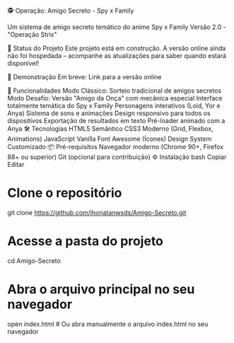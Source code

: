 🕵️ Operação: Amigo Secreto - Spy x Family


Um sistema de amigo secreto temático do anime Spy x Family
Versão 2.0 - "Operação Strix"




🚧 Status do Projeto
Este projeto está em construção.
A versão online ainda não foi hospedada – acompanhe as atualizações para saber quando estará disponível!

🌟 Demonstração
Em breve: Link para a versão online

🚀 Funcionalidades
Modo Clássico: Sorteio tradicional de amigos secretos
Modo Desafio: Versão "Amigo da Onça" com mecânica especial
Interface totalmente temática do Spy x Family
Personagens interativos (Loid, Yor e Anya)
Sistema de sons e animações
Design responsivo para todos os dispositivos
Exportação de resultados em texto
Pré-loader animado com a Anya
🛠 Tecnologias
HTML5 Semântico
CSS3 Moderno (Grid, Flexbox, Animations)
JavaScript Vanilla
Font Awesome (Ícones)
Design System Customizado
📦 Pré-requisitos
Navegador moderno (Chrome 90+, Firefox 88+ ou superior)
Git (opcional para contribuição)
⚙️ Instalação
bash
Copiar
Editar
# Clone o repositório
git clone https://github.com/jhonatanwsds/Amigo-Secreto.git

# Acesse a pasta do projeto
cd Amigo-Secreto

# Abra o arquivo principal no seu navegador
open index.html  # Ou abra manualmente o arquivo index.html no seu navegador
